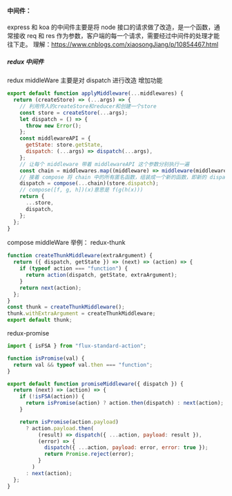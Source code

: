 <!--
 * @Author: leiminjie
 * @Date: 2020-10-19 19:26:40
 * @LastEditors: leiminjie
 * @LastEditTime: 2020-10-20 17:50:51
-->

#### 中间件：

express 和 koa 的中间件主要是将 node 接口的请求做了改造，是一个函数，通常接收 req 和 res 作为参数，客户端的每一个请求，需要经过中间件的处理才能往下走。
理解：https://www.cnblogs.com/xiaosongJiang/p/10854467.html

##### redux 中间件

redux middleWare 主要是对 dispatch 进行改造 增加功能

```js
export default function applyMiddleware(...middlewares) {
  return (createStore) => (...args) => {
    // 利用传入的createStore和reducer和创建一个store
    const store = createStore(...args);
    let dispatch = () => {
      throw new Error();
    };
    const middlewareAPI = {
      getState: store.getState,
      dispatch: (...args) => dispatch(...args),
    };
    // 让每个 middleware 带着 middlewareAPI 这个参数分别执行一遍
    const chain = middlewares.map((middleware) => middleware(middlewareAPI));
    // 接着 compose 将 chain 中的所有匿名函数，组装成一个新的函数，即新的 dispatch
    dispatch = compose(...chain)(store.dispatch);
    // compose([f, g, h])(x)意思是 f(g(h(x)))
    return {
      ...store,
      dispatch,
    };
  };
}
```

compose
middleWare 举例：
redux-thunk

```js
function createThunkMiddleware(extraArgument) {
  return ({ dispatch, getState }) => (next) => (action) => {
    if (typeof action === "function") {
      return action(dispatch, getState, extraArgument);
    }
    return next(action);
  };
}
const thunk = createThunkMiddleware();
thunk.withExtraArgument = createThunkMiddleware;
export default thunk;
```

redux-promise

```js
import { isFSA } from "flux-standard-action";

function isPromise(val) {
  return val && typeof val.then === "function";
}

export default function promiseMiddleware({ dispatch }) {
  return (next) => (action) => {
    if (!isFSA(action)) {
      return isPromise(action) ? action.then(dispatch) : next(action);
    }

    return isPromise(action.payload)
      ? action.payload.then(
          (result) => dispatch({ ...action, payload: result }),
          (error) => {
            dispatch({ ...action, payload: error, error: true });
            return Promise.reject(error);
          }
        )
      : next(action);
  };
}
```
